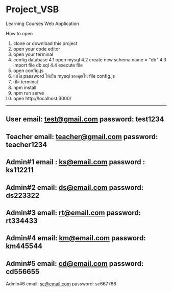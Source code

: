 # Project_VSB

Learning Courses Web Application

How to open 
1. clone or download this project
2. open your code editor
3. open your terminal
4. config database
    4.1 open mysql
    4.2 create new schema name = "db"
    4.3 import file db.sql
    4.4 execute file
5. open config.js 
6. แก้ไข password ให้เป็น mysql ของคุณใน file config.js 
7. เปิด terminal
8. npm install
9. npm run serve
10. open http://localhost:3000/
---------------------------------------------------------------
User
email: test@gmail.com
password: test1234
---------------------------------------------------------------
Teacher
email: teacher@gmail.com
password: teacher1234
---------------------------------------------------------------
Admin#1 
email : ks@email.com
password : ks112211
---------------------------------------------------------------
Admin#2
email: ds@email.com
password: ds223322
---------------------------------------------------------------
Admin#3
email: rt@email.com
password: rt334433
---------------------------------------------------------------
Admin#4
email: km@email.com
password: km445544
---------------------------------------------------------------
Admin#5
email: cd@email.com
password: cd556655
---------------------------------------------------------------
Admin#6
email: sc@email.com
password: sc667766
